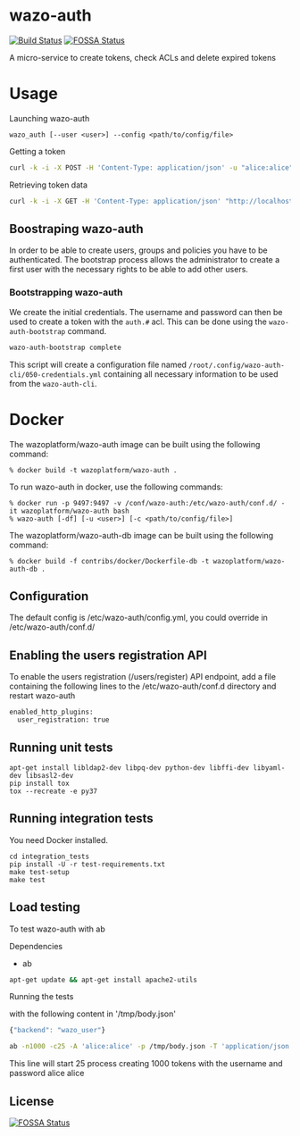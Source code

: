 # wazo-auth

[![Build Status](https://jenkins.wazo.community/buildStatus/icon?job=wazo-auth)](https://jenkins.wazo.community/job/wazo-auth)
[![FOSSA Status](https://app.fossa.io/api/projects/git%2Bgithub.com%2Fwazo-platform%2Fwazo-auth.svg?type=shield)](https://app.fossa.io/projects/git%2Bgithub.com%2Fwazo-platform%2Fwazo-auth?ref=badge_shield)

A micro-service to create tokens, check ACLs and delete expired tokens

# Usage

Launching wazo-auth

    wazo_auth [--user <user>] --config <path/to/config/file>

Getting a token

```sh
curl -k -i -X POST -H 'Content-Type: application/json' -u "alice:alice" "http://localhost:9497/0.1/token" -d '{"backend": "wazo_user"}'
```

Retrieving token data

```sh
curl -k -i -X GET -H 'Content-Type: application/json' "http://localhost:9497/0.1/token/${TOKEN}"
```

## Boostraping wazo-auth

In order to be able to create users, groups and policies you have to be authenticated. The bootstrap
process allows the administrator to create a first user with the necessary rights to be able to add
other users.


### Bootstrapping wazo-auth

We create the initial credentials. The username and password can then be used
to create a token with the `auth.#` acl. This can be done using the
`wazo-auth-bootstrap` command.

```sh
wazo-auth-bootstrap complete
```

This script will create a configuration file named `/root/.config/wazo-auth-cli/050-credentials.yml`
containing all necessary information to be used from the `wazo-auth-cli`.


# Docker

The wazoplatform/wazo-auth image can be built using the following command:

    % docker build -t wazoplatform/wazo-auth .

To run wazo-auth in docker, use the following commands:

    % docker run -p 9497:9497 -v /conf/wazo-auth:/etc/wazo-auth/conf.d/ -it wazoplatform/wazo-auth bash
    % wazo-auth [-df] [-u <user>] [-c <path/to/config/file>]

The wazoplatform/wazo-auth-db image can be built using the following command:

    % docker build -f contribs/docker/Dockerfile-db -t wazoplatform/wazo-auth-db .


Configuration
-------------

The default config is /etc/wazo-auth/config.yml, you could override in /etc/wazo-auth/conf.d/

Enabling the users registration API
------------------------------------

To enable the users registration (/users/register) API endpoint, add a file containing the following lines to the /etc/wazo-auth/conf.d directory and
restart wazo-auth

```
enabled_http_plugins:
  user_registration: true
```

Running unit tests
------------------

```
apt-get install libldap2-dev libpq-dev python-dev libffi-dev libyaml-dev libsasl2-dev
pip install tox
tox --recreate -e py37
```


Running integration tests
-------------------------

You need Docker installed.

```
cd integration_tests
pip install -U -r test-requirements.txt
make test-setup
make test
```


Load testing
------------

To test wazo-auth with ab

Dependencies

* ab

```sh
apt-get update && apt-get install apache2-utils
```

Running the tests

with the following content in '/tmp/body.json'

```javascript
{"backend": "wazo_user"}
```

```sh
ab -n1000 -c25 -A 'alice:alice' -p /tmp/body.json -T 'application/json' "http://localhost:9497/0.1/token"
```

This line will start 25 process creating 1000 tokens with the username and password alice alice


## License
[![FOSSA Status](https://app.fossa.io/api/projects/git%2Bgithub.com%2Fwazo-platform%2Fwazo-auth.svg?type=large)](https://app.fossa.io/projects/git%2Bgithub.com%2Fwazo-platform%2Fwazo-auth?ref=badge_large)
